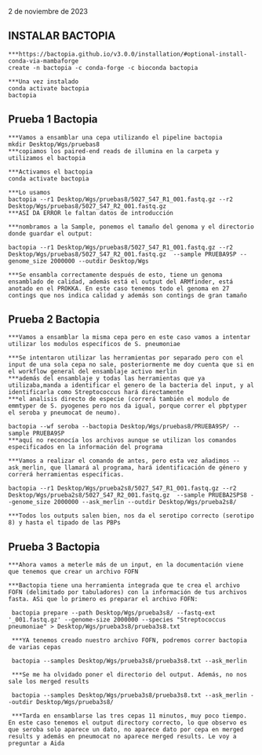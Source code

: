2 de noviembre de 2023

## INSTALAR BACTOPIA

    ***https://bactopia.github.io/v3.0.0/installation/#optional-install-conda-via-mambaforge
    create -n bactopia -c conda-forge -c bioconda bactopia

    ***Una vez instalado
    conda activate bactopia
    bactopia

## Prueba 1 Bactopia

    ***Vamos a ensamblar una cepa utilizando el pipeline bactopia
    mkdir Desktop/Wgs/pruebas8
    ***copiamos los paired-end reads de illumina en la carpeta y utilizamos el bactopia
    
    ***Activamos el bactopia
    conda activate bactopia
    
    ***Lo usamos
    bactopia --r1 Desktop/Wgs/pruebas8/5027_S47_R1_001.fastq.gz --r2 Desktop/Wgs/pruebas8/5027_S47_R2_001.fastq.gz 
    ***ASÍ DA ERROR le faltan datos de introducción

    ***nombramos a la Sample, ponemos el tamaño del genoma y el directorio donde guardar el output:
    
    bactopia --r1 Desktop/Wgs/pruebas8/5027_S47_R1_001.fastq.gz --r2 Desktop/Wgs/pruebas8/5027_S47_R2_001.fastq.gz  --sample PRUEBA9SP --genome_size 2000000 --outdir Desktop/Wgs

    ***Se ensambla correctamente después de esto, tiene un genoma ensamblado de calidad, además está el output del ARMfinder, está anotado en el PROKKA. En este caso tenemos todo el genoma en 27 contings que nos indica calidad y además son contings de gran tamaño

## Prueba 2 Bactopia

    ***Vamos a ensamblar la misma cepa pero en este caso vamos a intentar utilizar los modulos específicos de S. pneumoniae

    ***Se intentaron utilizar las herramientas por separado pero con el input de una sola cepa no sale, posteriormente me doy cuenta que si en el workflow general del ensamblaje activo merlin
    ***además del ensamblaje y todas las herramientas que ya utilizaba,manda a identificar el genero de la bacteria del input, y al identificarla como Streptococcus hará directamente 
    ***el analisis directo de especie (correrá también el modulo de emmtyper de S. pyogenes pero nos da igual, porque correr el pbptyper el seroba y pneumocat de neumo).

    bactopia --wf seroba --bactopia Desktop/Wgs/pruebas8/PRUEBA9SP/ --sample PRUEBA9SP 
    ***aquí no reconocía los archivos aunque se utilizan los comandos especificados en la información del programa

    ***Vamos a realizar el comando de antes, pero esta vez añadimos --ask_merlin, que llamará al programa, hará identificación de género y correrá herramientas específicas.

    bactopia --r1 Desktop/Wgs/prueba2s8/5027_S47_R1_001.fastq.gz --r2 Desktop/Wgs/prueba2s8/5027_S47_R2_001.fastq.gz  --sample PRUEBA2SPS8 --genome_size 2000000 --ask_merlin --outdir Desktop/Wgs/prueba2s8/

    ***Todos los outputs salen bien, nos da el serotipo correcto (serotipo 8) y hasta el tipado de las PBPs

## Prueba 3 Bactopia

    ***Ahora vamos a meterle más de un input, en la documentación viene que tenemos que crear un archivo FOFN

    ***Bactopia tiene una herramienta integrada que te crea el archivo FOFN (delimitado por tabuladores) con la información de tus archivos fasta. ASi que lo primero es preparar el archivo FOFN:

     bactopia prepare --path Desktop/Wgs/prueba3s8/ --fastq-ext '_001.fastq.gz' --genome-size 2000000 --species "Streptococcus pneumoniae" > Desktop/Wgs/prueba3s8/prueba3s8.txt

     ***YA tenemos creado nuestro archivo FOFN, podremos correr bactopia de varias cepas

     bactopia --samples Desktop/Wgs/prueba3s8/prueba3s8.txt --ask_merlin

     ***Se me ha olvidado poner el directorio del output. Además, no nos sale los merged results

     bactopia --samples Desktop/Wgs/prueba3s8/prueba3s8.txt --ask_merlin --outdir Desktop/Wgs/prueba3s8/

     ***Tarda en ensamblarse las tres cepas 11 minutos, muy poco tiempo. En este caso tenemos el output directory correcto, lo que observo es que seroba solo aparece un dato, no aparece dato por cepa en merged results y además en pneumocat no aparece merged results. Le voy a preguntar a Aida


     


     




    
